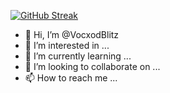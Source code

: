 [![GitHub Streak](https://github-readme-streak-stats.herokuapp.com/?user=DenverCoder1)](https://git.io/streak-stats)


- 👋 Hi, I’m @VocxodBlitz
- 👀 I’m interested in ...
- 🌱 I’m currently learning ...
- 💞️ I’m looking to collaborate on ...
- 📫 How to reach me ...

<!---
VocxodBlitz/VocxodBlitz is a ✨ special ✨ repository because its `README.md` (this file) appears on your GitHub profile.
You can click the Preview link to take a look at your changes.
--->
